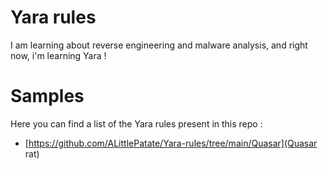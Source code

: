 # Yara rules
I am learning about reverse engineering and malware analysis, and right now, i'm learning Yara !

# Samples
Here you can find a list of the Yara rules present in this repo :

* [https://github.com/ALittlePatate/Yara-rules/tree/main/Quasar](Quasar rat)
